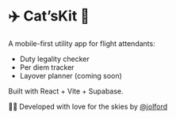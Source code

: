 # ✈️ Cat’sKit 🐾

A mobile-first utility app for flight attendants:
- Duty legality checker
- Per diem tracker
- Layover planner (coming soon)

Built with React + Vite + Supabase.

👩‍✈️ Developed with love for the skies by [@jolford](https://github.com/jolford)